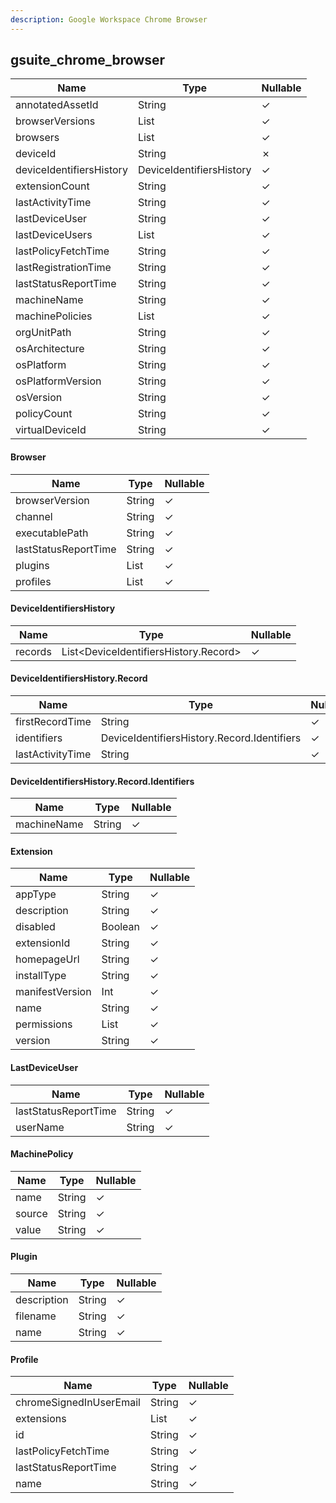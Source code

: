 ```yaml
---
description: Google Workspace Chrome Browser
---
```

gsuite_chrome_browser
---------------------

| **Name**                 | **Type**                 | **Nullable** |
| ------------------------ | ------------------------ | ------------ |
| annotatedAssetId         | String                   | &check;      |
| browserVersions          | List<String>             | &check;      |
| browsers                 | List<Browser>            | &check;      |
| deviceId                 | String                   | &cross;      |
| deviceIdentifiersHistory | DeviceIdentifiersHistory | &check;      |
| extensionCount           | String                   | &check;      |
| lastActivityTime         | String                   | &check;      |
| lastDeviceUser           | String                   | &check;      |
| lastDeviceUsers          | List<LastDeviceUser>     | &check;      |
| lastPolicyFetchTime      | String                   | &check;      |
| lastRegistrationTime     | String                   | &check;      |
| lastStatusReportTime     | String                   | &check;      |
| machineName              | String                   | &check;      |
| machinePolicies          | List<MachinePolicy>      | &check;      |
| orgUnitPath              | String                   | &check;      |
| osArchitecture           | String                   | &check;      |
| osPlatform               | String                   | &check;      |
| osPlatformVersion        | String                   | &check;      |
| osVersion                | String                   | &check;      |
| policyCount              | String                   | &check;      |
| virtualDeviceId          | String                   | &check;      |

#### Browser
| **Name**             | **Type**      | **Nullable** |
| -------------------- | ------------- | ------------ |
| browserVersion       | String        | &check;      |
| channel              | String        | &check;      |
| executablePath       | String        | &check;      |
| lastStatusReportTime | String        | &check;      |
| plugins              | List<Plugin>  | &check;      |
| profiles             | List<Profile> | &check;      |

#### DeviceIdentifiersHistory
| **Name** | **Type**                              | **Nullable** |
| -------- | ------------------------------------- | ------------ |
| records  | List<DeviceIdentifiersHistory.Record> | &check;      |

#### DeviceIdentifiersHistory.Record
| **Name**         | **Type**                                    | **Nullable** |
| ---------------- | ------------------------------------------- | ------------ |
| firstRecordTime  | String                                      | &check;      |
| identifiers      | DeviceIdentifiersHistory.Record.Identifiers | &check;      |
| lastActivityTime | String                                      | &check;      |

#### DeviceIdentifiersHistory.Record.Identifiers
| **Name**    | **Type** | **Nullable** |
| ----------- | -------- | ------------ |
| machineName | String   | &check;      |

#### Extension
| **Name**        | **Type**     | **Nullable** |
| --------------- | ------------ | ------------ |
| appType         | String       | &check;      |
| description     | String       | &check;      |
| disabled        | Boolean      | &check;      |
| extensionId     | String       | &check;      |
| homepageUrl     | String       | &check;      |
| installType     | String       | &check;      |
| manifestVersion | Int          | &check;      |
| name            | String       | &check;      |
| permissions     | List<String> | &check;      |
| version         | String       | &check;      |

#### LastDeviceUser
| **Name**             | **Type** | **Nullable** |
| -------------------- | -------- | ------------ |
| lastStatusReportTime | String   | &check;      |
| userName             | String   | &check;      |

#### MachinePolicy
| **Name** | **Type** | **Nullable** |
| -------- | -------- | ------------ |
| name     | String   | &check;      |
| source   | String   | &check;      |
| value    | String   | &check;      |

#### Plugin
| **Name**    | **Type** | **Nullable** |
| ----------- | -------- | ------------ |
| description | String   | &check;      |
| filename    | String   | &check;      |
| name        | String   | &check;      |

#### Profile
| **Name**                | **Type**        | **Nullable** |
| ----------------------- | --------------- | ------------ |
| chromeSignedInUserEmail | String          | &check;      |
| extensions              | List<Extension> | &check;      |
| id                      | String          | &check;      |
| lastPolicyFetchTime     | String          | &check;      |
| lastStatusReportTime    | String          | &check;      |
| name                    | String          | &check;      |
